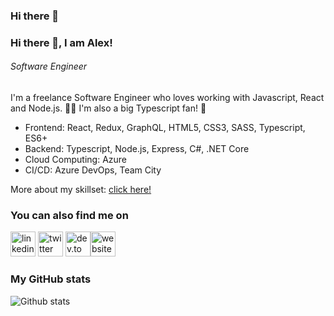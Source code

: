 ### Hi there 👋

<!--
**alexandrudanpop/alexandrudanpop** is a ✨ _special_ ✨ repository because its `README.md` (this file) appears on your GitHub profile.

Here are some ideas to get you started:

- 🔭 I’m currently working on ...
- 🌱 I’m currently learning ...
- 👯 I’m looking to collaborate on ...
- 🤔 I’m looking for help with ...
- 💬 Ask me about ...
- 📫 How to reach me: ...
- 😄 Pronouns: ...
- ⚡ Fun fact: ...
-->

### Hi there 👋, I am Alex!
###### *Software Engineer*

I'm a freelance Software Engineer who loves working with Javascript, React and Node.js. 👨‍💻 I'm also a big Typescript fan! 🚀

* Frontend: React, Redux, GraphQL, HTML5, CSS3, SASS, Typescript, ES6+
* Backend: Typescript, Node.js, Express, C#, .NET Core
* Cloud Computing: Azure
* CI/CD: Azure DevOps, Team City 

More about my skillset: [click here!](https://alexandrudanpop.dev/skills)

### You can also find me on
[<img src='https://cdn.jsdelivr.net/npm/simple-icons@3.0.1/icons/linkedin.svg' alt='linkedin' height='40'>](https://www.linkedin.com/in/alexandrudanpop/) [<img src='https://cdn.jsdelivr.net/npm/simple-icons@3.0.1/icons/twitter.svg' alt='twitter' height='40'>](https://twitter.com/@alexandrudanpop)  [<img src='https://cdn.jsdelivr.net/npm/simple-icons@3.0.1/icons/dev-dot-to.svg' alt='dev.to' height='40'>](https://dev.to/alexandrudanpop/)[<img src='https://cdn.jsdelivr.net/npm/simple-icons@3.0.1/icons/icloud.svg' alt='website' height='40'>](https://alexandrudanpop.dev)  

### My GitHub stats
![Github stats](https://github-readme-stats.vercel.app/api?username=alexandrudanpop&show_icons=true)
